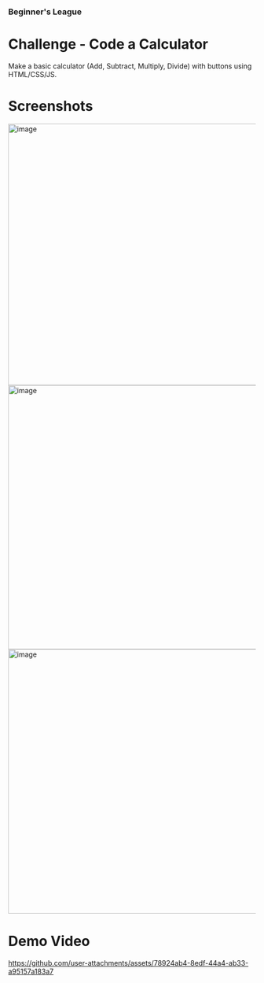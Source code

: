 ### Beginner's League

# Challenge - Code a Calculator
Make a basic calculator (Add, Subtract, Multiply, Divide) with buttons using HTML/CSS/JS. 

# Screenshots 

<img width="959" height="532" alt="image" src="https://github.com/user-attachments/assets/27f540c8-0f58-4aca-b868-e88b909c8077" />
<img width="959" height="537" alt="image" src="https://github.com/user-attachments/assets/3102f5dd-8802-4e2d-aa40-0459a89e682e" />
<img width="959" height="538" alt="image" src="https://github.com/user-attachments/assets/b762bdc0-5904-4836-9ad7-2249196c010a" />

# Demo Video
https://github.com/user-attachments/assets/78924ab4-8edf-44a4-ab33-a95157a183a7

